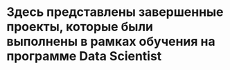 # Здесь представлены завершенные проекты, которые были выполнены в рамках обучения на программе Data Scientist
